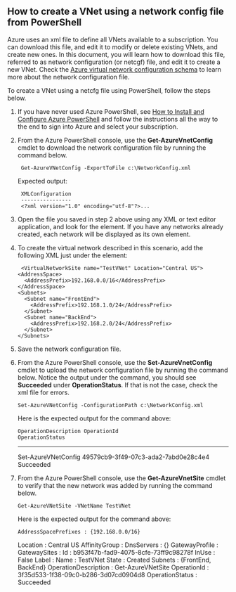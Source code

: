 ## How to create a VNet using a network config file from PowerShell
Azure uses an xml file to define all VNets available to a subscription. You can download this file, and edit it to modify or delete existing VNets, and create new ones. In this document, you will learn how to download this file, referred to as network configuration (or netcgf) file, and edit it to create a new VNet. Check the [Azure virtual network configuration schema](https://msdn.microsoft.com/library/azure/jj157100.aspx) to learn more about the network configuration file.

To create a VNet using a netcfg file using PowerShell, follow the steps below.

1. If you have never used Azure PowerShell, see [How to Install and Configure Azure PowerShell](powershell-install-configure.md) and follow the instructions all the way to the end to sign into Azure and select your subscription.
2. From the Azure PowerShell console, use the **Get-AzureVnetConfig** cmdlet to download the network configuration file by running the command below. 

        Get-AzureVNetConfig -ExportToFile c:\NetworkConfig.xml

    Expected output:


        XMLConfiguration                                                                                                     
        ----------------                                                                                                     
        <?xml version="1.0" encoding="utf-8"?>...  

1. Open the file you saved in step 2 above using any XML or text editor application, and look for the **<VirtualNetworkSites>** element. If you have any networks already created, each network will be displayed as its own **<VirtualNetworkSite>** element.
2. To create the virtual network described in this scenario, add the following XML just under the **<VirtualNetworkSites>** element:

        <VirtualNetworkSite name="TestVNet" Location="Central US">
       <AddressSpace>
         <AddressPrefix>192.168.0.0/16</AddressPrefix>
       </AddressSpace>
       <Subnets>
         <Subnet name="FrontEnd">
           <AddressPrefix>192.168.1.0/24</AddressPrefix>
         </Subnet>
         <Subnet name="BackEnd">
           <AddressPrefix>192.168.2.0/24</AddressPrefix>
         </Subnet>
       </Subnets>
     </VirtualNetworkSite>
3. Save the network configuration file.

4. From the Azure PowerShell console, use the **Set-AzureVnetConfig** cmdlet to upload the network configuration file by running the command below. Notice the output under the command, you should see **Succeeded** under **OperationStatus**. If that is not the case, check the xml file for errors.

       Set-AzureVNetConfig -ConfigurationPath c:\NetworkConfig.xml

   Here is the expected output for the command above:

       OperationDescription OperationId                          OperationStatus
    -------------------- -----------                          ---------------
    Set-AzureVNetConfig  49579cb9-3f49-07c3-ada2-7abd0e28c4e4 Succeeded 
5. From the Azure PowerShell console, use the **Get-AzureVnetSite** cmdlet to verify that the new network was added by running the command below. 

       Get-AzureVNetSite -VNetName TestVNet

   Here is the expected output for the command above:

       AddressSpacePrefixes : {192.168.0.0/16}
    Location             : Central US
    AffinityGroup        : 
    DnsServers           : {}
    GatewayProfile       : 
    GatewaySites         : 
    Id                   : b953f47b-fad9-4075-8cfe-73ff9c98278f
    InUse                : False
    Label                : 
    Name                 : TestVNet
    State                : Created
    Subnets              : {FrontEnd, BackEnd}
    OperationDescription : Get-AzureVNetSite
    OperationId          : 3f35d533-1f38-09c0-b286-3d07cd0904d8
    OperationStatus      : Succeeded
